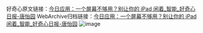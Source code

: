 好奇心原文链接：[今日应用：一个屏幕不够用？别让你的 iPad 闲着_智能_好奇心日报-唐怡园](https://www.qdaily.com/articles/4646.html)
WebArchive归档链接：[今日应用：一个屏幕不够用？别让你的 iPad 闲着_智能_好奇心日报-唐怡园](http://web.archive.org/web/20180312091444/http://www.qdaily.com:80/articles/4646.html)
![image](http://ww3.sinaimg.cn/large/007d5XDply1g3w5nitmkdj30u0454b29)